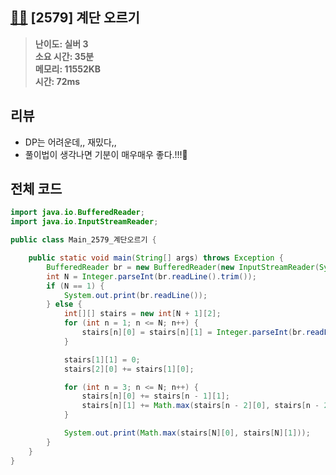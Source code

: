 ## [🚶‍♂️](https://www.acmicpc.net/problem/2579) [2579] 계단 오르기

> **난이도: 실버 3<br>
> 소요 시간: 35분<br>
> 메모리: 11552KB<br>
> 시간: 72ms**

## 리뷰

- DP는 어려운데,, 재밌다,,
- 풀이법이 생각나면 기분이 매우매우 좋다.!!!🤩

## 전체 코드

```java
import java.io.BufferedReader;
import java.io.InputStreamReader;

public class Main_2579_계단오르기 {

    public static void main(String[] args) throws Exception {
        BufferedReader br = new BufferedReader(new InputStreamReader(System.in));
        int N = Integer.parseInt(br.readLine().trim());
        if (N == 1) {
            System.out.print(br.readLine());
        } else {
            int[][] stairs = new int[N + 1][2];
            for (int n = 1; n <= N; n++) {
                stairs[n][0] = stairs[n][1] = Integer.parseInt(br.readLine().trim());
            }

            stairs[1][1] = 0;
            stairs[2][0] += stairs[1][0];

            for (int n = 3; n <= N; n++) {
                stairs[n][0] += stairs[n - 1][1];
                stairs[n][1] += Math.max(stairs[n - 2][0], stairs[n - 2][1]);
            }

            System.out.print(Math.max(stairs[N][0], stairs[N][1]));
        }
    }
}
```
